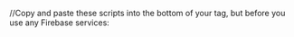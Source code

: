 
//Copy and paste these scripts into the bottom of your <body> tag, but before you use any Firebase services:
<script type="module">
  // Import the functions you need from the SDKs you need
  import { initializeApp } from "https://www.gstatic.com/firebasejs/10.1.0/firebase-app.js";
  import { getAnalytics } from "https://www.gstatic.com/firebasejs/10.1.0/firebase-analytics.js";
  // TODO: Add SDKs for Firebase products that you want to use
  // https://firebase.google.com/docs/web/setup#available-libraries

  // Your web app's Firebase configuration
  // For Firebase JS SDK v7.20.0 and later, measurementId is optional
  const firebaseConfig = {
    apiKey: "AIzaSyACPrYJjpLq3pJnJsBPKqH0UoHF1YwP2fo",
    authDomain: "mvp-project-2f05d.firebaseapp.com",
    projectId: "mvp-project-2f05d",
    storageBucket: "mvp-project-2f05d.appspot.com",
    messagingSenderId: "998310978995",
    appId: "1:998310978995:web:2a4aee22352c2e7fc897c6",
    measurementId: "G-JQ4LJQKYQE"
  };

  // Initialize Firebase
  const app = initializeApp(firebaseConfig);
  const analytics = getAnalytics(app);
</script>